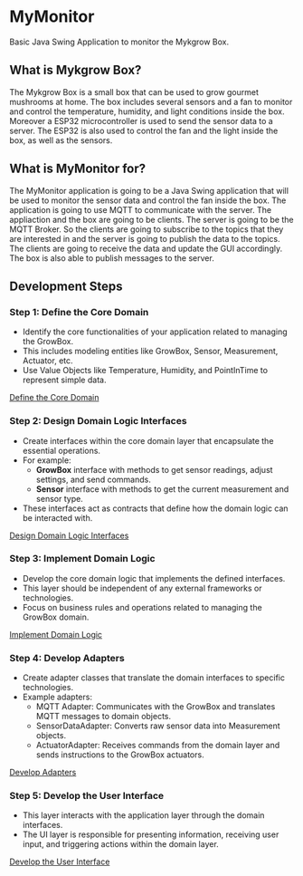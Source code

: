 # MyMonitor
Basic Java Swing Application to monitor the Mykgrow Box.
## What is Mykgrow Box?
The Mykgrow Box is a small box that can be used to grow gourmet mushrooms at home.
The box includes several sensors and a fan to monitor and control the temperature, humidity, and light conditions 
inside the box. Moreover a ESP32 microcontroller is used to send the sensor data to a server. The ESP32 is also used to 
control the fan and the light inside the box, as well as the sensors.

## What is MyMonitor for?
The MyMonitor application is going to be a Java Swing application that will be used to monitor the sensor data and 
control the fan inside the box. The application is going to use MQTT to communicate with the server. The appliaction and
the box are going to be clients. The server is going to be the MQTT Broker. So the clients are going to subscribe to the
topics that they are interested in and the server is going to publish the data to the topics. The clients are going to
receive the data and update the GUI accordingly. The box is also able to publish messages to the server.

## Development Steps
### Step 1: Define the Core Domain 
- Identify the core functionalities of your application related to managing the GrowBox.
- This includes modeling entities like GrowBox, Sensor, Measurement, Actuator, etc.
- Use Value Objects like Temperature, Humidity, and PointInTime to represent simple data.

[Define the Core Domain](Steps/1.Define_The_Core_Domian.md)
### Step 2: Design Domain Logic Interfaces
- Create interfaces within the core domain layer that encapsulate the essential operations.
- For example:
  - **GrowBox** interface with methods to get sensor readings, adjust settings, and send commands. 
  - **Sensor** interface with methods to get the current measurement and sensor type.
- These interfaces act as contracts that define how the domain logic can be interacted with.

[Design Domain Logic Interfaces](Steps/2.Design_Domain_Logic_Interfaces.md)
### Step 3: Implement Domain Logic
- Develop the core domain logic that implements the defined interfaces.
- This layer should be independent of any external frameworks or technologies.
- Focus on business rules and operations related to managing the GrowBox domain.

[Implement Domain Logic](Steps/3.Implement_Domain_Logic.md)
### Step 4: Develop Adapters
- Create adapter classes that translate the domain interfaces to specific technologies. 
- Example adapters:
  - MQTT Adapter: Communicates with the GrowBox and translates MQTT messages to domain objects.
  - SensorDataAdapter: Converts raw sensor data into Measurement objects. 
  - ActuatorAdapter: Receives commands from the domain layer and sends instructions to the GrowBox actuators.

[Develop Adapters](Steps/4.Develop_Adapters.md)
### Step 5: Develop the User Interface
- This layer interacts with the application layer through the domain interfaces.
- The UI layer is responsible for presenting information, receiving user input, and triggering actions within the domain layer.

[Develop the User Interface](Steps/5.Develop_The_User_Interface.md)


